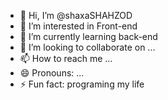 - 👋 Hi, I’m @shaxaSHAHZOD
- 👀 I’m interested in Front-end
- 🌱 I’m currently learning back-end
- 💞️ I’m looking to collaborate on ...
- 📫 How to reach me ...
- 😄 Pronouns: ...
- ⚡ Fun fact: programing my life
